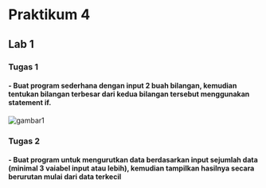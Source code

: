  # Praktikum 4
 ## Lab 1
 ### Tugas 1
 
   #### - Buat program sederhana dengan input 2 buah bilangan, kemudian tentukan bilangan terbesar dari kedua bilangan tersebut menggunakan statement if.
 
 ![gambar1](gambar/prak1.png)
 
 ### Tugas 2
   #### - Buat program untuk mengurutkan data berdasarkan input sejumlah data (minimal 3 vaiabel input atau lebih), kemudian tampilkan hasilnya secara berurutan mulai dari data terkecil
